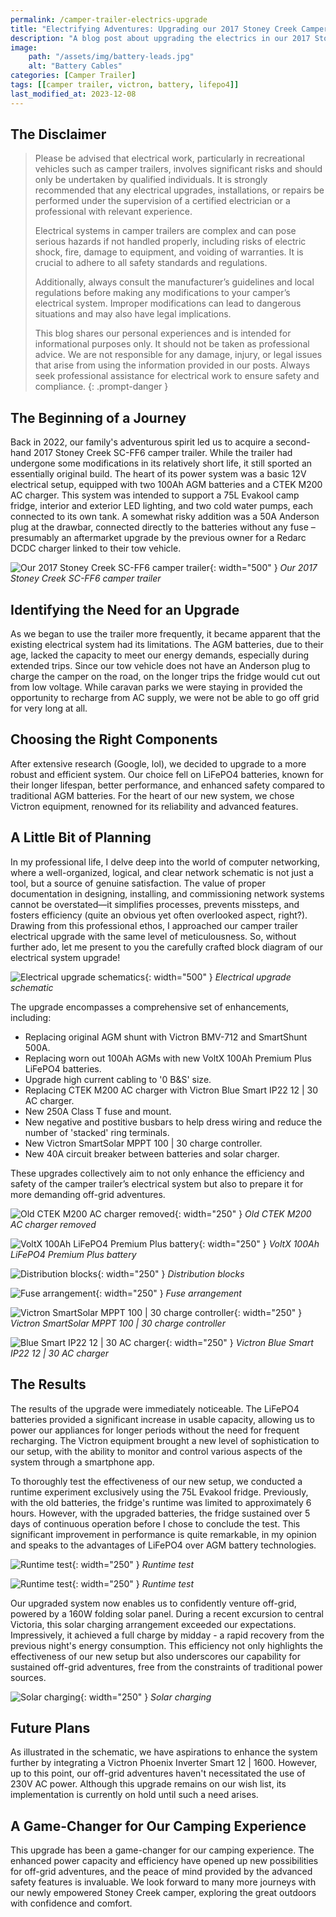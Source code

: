```yaml
---
permalink: /camper-trailer-electrics-upgrade
title: "Electrifying Adventures: Upgrading our 2017 Stoney Creek Camper"
description: "A blog post about upgrading the electrics in our 2017 Stoney Creek SC-FF6 camper trailer"
image:
    path: "/assets/img/battery-leads.jpg"
    alt: "Battery Cables"
categories: [Camper Trailer]
tags: [[camper trailer, victron, battery, lifepo4]]
last_modified_at: 2023-12-08
---
```


## The Disclaimer

> Please be advised that electrical work, particularly in recreational vehicles such as camper trailers, involves significant risks and should only be undertaken by qualified individuals. It is strongly recommended that any electrical upgrades, installations, or repairs be performed under the supervision of a certified electrician or a professional with relevant experience.
>
> Electrical systems in camper trailers are complex and can pose serious hazards if not handled properly, including risks of electric shock, fire, damage to equipment, and voiding of warranties. It is crucial to adhere to all safety standards and regulations.
>
> Additionally, always consult the manufacturer’s guidelines and local regulations before making any modifications to your camper’s electrical system. Improper modifications can lead to dangerous situations and may also have legal implications.
>
> This blog shares our personal experiences and is intended for informational purposes only. It should not be taken as professional advice. We are not responsible for any damage, injury, or legal issues that arise from using the information provided in our posts. Always seek professional assistance for electrical work to ensure safety and compliance.
{: .prompt-danger }

## The Beginning of a Journey

Back in 2022, our family's adventurous spirit led us to acquire a second-hand 2017 Stoney Creek SC-FF6 camper trailer. While the trailer had undergone some modifications in its relatively short life, it still sported an essentially original build. The heart of its power system was a basic 12V electrical setup, equipped with two 100Ah AGM batteries and a CTEK M200 AC charger. This system was intended to support a 75L Evakool camp fridge, interior and exterior LED lighting, and two cold water pumps, each connected to its own tank. A somewhat risky addition was a 50A Anderson plug at the drawbar, connected directly to the batteries without any fuse – presumably an aftermarket upgrade by the previous owner for a Redarc DCDC charger linked to their tow vehicle.

![Our 2017 Stoney Creek SC-FF6 camper trailer](/uploads/2023-12-08-camper-trailer-electrics-upgrade/camper.jpg){: width="500" }
_Our 2017 Stoney Creek SC-FF6 camper trailer_

## Identifying the Need for an Upgrade

As we began to use the trailer more frequently, it became apparent that the existing electrical system had its limitations. The AGM batteries, due to their age, lacked the capacity to meet our energy demands, especially during extended trips. Since our tow vehicle does not have an Anderson plug to charge the camper on the road, on the longer trips the fridge would cut out from low voltage. While caravan parks we were staying in provided the opportunity to recharge from AC supply, we were not be able to go off grid for very long at all.

## Choosing the Right Components

After extensive research (Google, lol), we decided to upgrade to a more robust and efficient system. Our choice fell on LiFePO4 batteries, known for their longer lifespan, better performance, and enhanced safety compared to traditional AGM batteries. For the heart of our new system, we chose Victron equipment, renowned for its reliability and advanced features.

## A Little Bit of Planning

In my professional life, I delve deep into the world of computer networking, where a well-organized, logical, and clear network schematic is not just a tool, but a source of genuine satisfaction. The value of proper documentation in designing, installing, and commissioning network systems cannot be overstated—it simplifies processes, prevents missteps, and fosters efficiency (quite an obvious yet often overlooked aspect, right?). Drawing from this professional ethos, I approached our camper trailer electrical upgrade with the same level of meticulousness. So, without further ado, let me present to you the carefully crafted block diagram of our electrical system upgrade!

![Electrical upgrade schematics](/uploads/2023-12-08-camper-trailer-electrics-upgrade/schematic.jpg){: width="500" }
_Electrical upgrade schematic_

The upgrade encompasses a comprehensive set of enhancements, including:

 - Replacing original AGM shunt with Victron BMV-712 and SmartShunt 500A.
 - Replacing worn out 100Ah AGMs with new VoltX 100Ah Premium Plus LiFePO4 batteries.
 - Upgrade high current cabling to '0 B&S' size.
 - Replacing CTEK M200 AC charger with Victron Blue Smart IP22 12 \| 30 AC charger.
 - New 250A Class T fuse and mount.
 - New negative and postitive busbars to help dress wiring and reduce the number of 'stacked' ring terminals.
 - New Victron SmartSolar MPPT 100 \| 30 charge controller.
 - New 40A circuit breaker between batteries and solar charger.

 These upgrades collectively aim to not only enhance the efficiency and safety of the camper trailer’s electrical system but also to prepare it for more demanding off-grid adventures.

![Old CTEK M200 AC charger removed](/uploads/2023-12-08-camper-trailer-electrics-upgrade/old-charger.jpg){: width="250" }
_Old CTEK M200 AC charger removed_

 ![VoltX 100Ah LiFePO4 Premium Plus battery](/uploads/2023-12-08-camper-trailer-electrics-upgrade/battery.jpg){: width="250" }
_VoltX 100Ah LiFePO4 Premium Plus battery_

 ![Distribution blocks](/uploads/2023-12-08-camper-trailer-electrics-upgrade/distribution-blocks.jpg){: width="250" }
_Distribution blocks_

 ![Fuse arrangement](/uploads/2023-12-08-camper-trailer-electrics-upgrade/big-fuse.jpg){: width="250" }
_Fuse arrangement_

 ![Victron SmartSolar MPPT 100 \| 30 charge controller](/uploads/2023-12-08-camper-trailer-electrics-upgrade/mppt-charger.jpg){: width="250" }
_Victron SmartSolar MPPT 100 \| 30 charge controller_

 ![Blue Smart IP22 12 \| 30 AC charger](/uploads/2023-12-08-camper-trailer-electrics-upgrade/new-charger.jpg){: width="250" }
_Victron Blue Smart IP22 12 \| 30 AC charger_

## The Results

The results of the upgrade were immediately noticeable. The LiFePO4 batteries provided a significant increase in usable capacity, allowing us to power our appliances for longer periods without the need for frequent recharging. The Victron equipment brought a new level of sophistication to our setup, with the ability to monitor and control various aspects of the system through a smartphone app.

To thoroughly test the effectiveness of our new setup, we conducted a runtime experiment exclusively using the 75L Evakool fridge. Previously, with the old batteries, the fridge's runtime was limited to approximately 6 hours. However, with the upgraded batteries, the fridge sustained over 5 days of continuous operation before I chose to conclude the test. This significant improvement in performance is quite remarkable, in my opinion and speaks to the advantages of LiFePO4 over AGM battery technologies.

![Runtime test](/uploads/2023-12-08-camper-trailer-electrics-upgrade/runtime-test-1.jpg){: width="250" }
_Runtime test_

![Runtime test](/uploads/2023-12-08-camper-trailer-electrics-upgrade/runtime-test-2.jpg){: width="250" }
_Runtime test_

Our upgraded system now enables us to confidently venture off-grid, powered by a 160W folding solar panel. During a recent excursion to central Victoria, this solar charging arrangement exceeded our expectations. Impressively, it achieved a full charge by midday - a rapid recovery from the previous night's energy consumption. This efficiency not only highlights the effectiveness of our new setup but also underscores our capability for sustained off-grid adventures, free from the constraints of traditional power sources.

![Solar charging](/uploads/2023-12-08-camper-trailer-electrics-upgrade/solar.jpg){: width="250" }
_Solar charging_

## Future Plans

As illustrated in the schematic, we have aspirations to enhance the system further by integrating a Victron Phoenix Inverter Smart 12 \| 1600. However, up to this point, our off-grid adventures haven't necessitated the use of 230V AC power. Although this upgrade remains on our wish list, its implementation is currently on hold until such a need arises.

## A Game-Changer for Our Camping Experience

This upgrade has been a game-changer for our camping experience. The enhanced power capacity and efficiency have opened up new possibilities for off-grid adventures, and the peace of mind provided by the advanced safety features is invaluable. We look forward to many more journeys with our newly empowered Stoney Creek camper, exploring the great outdoors with confidence and comfort.
